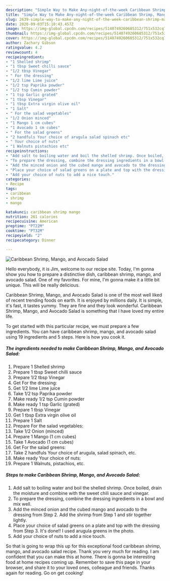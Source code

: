 ```yaml
---
description: "Simple Way to Make Any-night-of-the-week Caribbean Shrimp, Mango, and Avocado Salad"
title: "Simple Way to Make Any-night-of-the-week Caribbean Shrimp, Mango, and Avocado Salad"
slug: 2639-simple-way-to-make-any-night-of-the-week-caribbean-shrimp-mango-and-avocado-salad
date: 2020-09-03T15:10:43.457Z
image: https://img-global.cpcdn.com/recipes/5140749260685312/751x532cq70/caribbean-shrimp-mango-and-avocado-salad-recipe-main-photo.jpg
thumbnail: https://img-global.cpcdn.com/recipes/5140749260685312/751x532cq70/caribbean-shrimp-mango-and-avocado-salad-recipe-main-photo.jpg
cover: https://img-global.cpcdn.com/recipes/5140749260685312/751x532cq70/caribbean-shrimp-mango-and-avocado-salad-recipe-main-photo.jpg
author: Zachary Gibson
ratingvalue: 4.2
reviewcount: 4
recipeingredient:
- "1 Shelled shrimp"
- "1 tbsp Sweet chilli sauce"
- "1/2 tbsp Vinegar"
- " For the dressing"
- "1/2 lime Lime juice"
- "1/2 tsp Paprika powder"
- "1/2 tsp Cumin powder"
- "1 tsp Garlic grated"
- "1 tbsp Vinegar"
- "1 tbsp Extra virgin olive oil"
- "1 Salt"
- " For the salad vegetables"
- "1/2 Onion minced"
- "1 Mango 1 cm cubes"
- "1 Avocado 1 cm cubes"
- " For the salad greens"
- "2 handfuls Your choice of arugula salad spinach etc"
- " Your choice of nuts"
- "1 Walnuts pistachios etc"
recipeinstructions:
- "Add salt to boiling water and boil the shelled shrimp. Once boiled, drain the moisture and combine with the sweet chili sauce and vinegar."
- "To prepare the dressing, combine the dressing ingredients in a bowl and mix well."
- "Add the minced onion and the cubed mango and avocado to the dressing from Step 2. Add the shrimp from Step 1 and stir together lightly."
- "Place your choice of salad greens on a plate and top with the dressing from Step 3. It&#39;s done!! I used arugula greens in the photo."
- "Add your choice of nuts to add a nice touch."
categories:
- Recipe
tags:
- caribbean
- shrimp
- mango

katakunci: caribbean shrimp mango 
nutrition: 261 calories
recipecuisine: American
preptime: "PT22M"
cooktime: "PT32M"
recipeyield: "2"
recipecategory: Dinner

---
```



![Caribbean Shrimp, Mango, and Avocado Salad](https://img-global.cpcdn.com/recipes/5140749260685312/751x532cq70/caribbean-shrimp-mango-and-avocado-salad-recipe-main-photo.jpg)

Hello everybody, it is Jim, welcome to our recipe site. Today, I'm gonna show you how to prepare a distinctive dish, caribbean shrimp, mango, and avocado salad. One of my favorites. For mine, I'm gonna make it a little bit unique. This will be really delicious.

Caribbean Shrimp, Mango, and Avocado Salad is one of the most well liked of recent trending foods on earth. It is enjoyed by millions daily. It is simple, it's fast, it tastes yummy. They are fine and they look wonderful. Caribbean Shrimp, Mango, and Avocado Salad is something that I have loved my entire life.




To get started with this particular recipe, we must prepare a few ingredients. You can have caribbean shrimp, mango, and avocado salad using 19 ingredients and 5 steps. Here is how you cook it.

<!--inarticleads1-->

##### The ingredients needed to make Caribbean Shrimp, Mango, and Avocado Salad:

1. Prepare 1 Shelled shrimp
1. Prepare 1 tbsp Sweet chilli sauce
1. Prepare 1/2 tbsp Vinegar
1. Get  For the dressing:
1. Get 1/2 lime Lime juice
1. Take 1/2 tsp Paprika powder
1. Make ready 1/2 tsp Cumin powder
1. Make ready 1 tsp Garlic (grated)
1. Prepare 1 tbsp Vinegar
1. Get 1 tbsp Extra virgin olive oil
1. Prepare 1 Salt
1. Prepare  For the salad vegetables:
1. Take 1/2 Onion (minced)
1. Prepare 1 Mango (1 cm cubes)
1. Take 1 Avocado (1 cm cubes)
1. Get  For the salad greens:
1. Take 2 handfuls Your choice of arugula, salad spinach, etc.
1. Make ready  Your choice of nuts:
1. Prepare 1 Walnuts, pistachios, etc.




<!--inarticleads2-->

##### Steps to make Caribbean Shrimp, Mango, and Avocado Salad:

1. Add salt to boiling water and boil the shelled shrimp. Once boiled, drain the moisture and combine with the sweet chili sauce and vinegar.
1. To prepare the dressing, combine the dressing ingredients in a bowl and mix well.
1. Add the minced onion and the cubed mango and avocado to the dressing from Step 2. Add the shrimp from Step 1 and stir together lightly.
1. Place your choice of salad greens on a plate and top with the dressing from Step 3. It&#39;s done!! I used arugula greens in the photo.
1. Add your choice of nuts to add a nice touch.




So that is going to wrap this up for this exceptional food caribbean shrimp, mango, and avocado salad recipe. Thank you very much for reading. I am confident that you can make this at home. There is gonna be interesting food at home recipes coming up. Remember to save this page in your browser, and share it to your loved ones, colleague and friends. Thanks again for reading. Go on get cooking!
